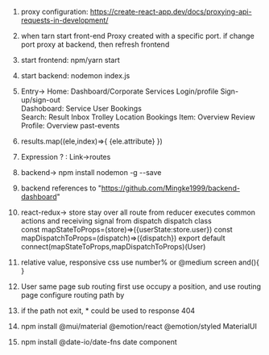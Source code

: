 1. proxy configuration: https://create-react-app.dev/docs/proxying-api-requests-in-development/

2. when tarn start front-end Proxy created with a specific port. if change port proxy at backend, then refresh frontend

3. start frontend: npm/yarn start
4. start backend: nodemon index.js
5. Entry->
    Home: Dashboard/Corporate   Services   Login/profile   Sign-up/sign-out    
    Dashoboard: Service     User    Bookings    
    Search:     Result      Inbox   Trolley     Location    Bookings
    Item:   Overview    Review
    Profile:    Overview    past-events
6.  results.map((ele,index)=>{
    <tag key={index}>{ele.attribute}</tag>
})
7. Expression ? : Link->routes
8. backend-> npm install nodemon -g --save
9. backend references to "https://github.com/Mingke1999/backend-dashboard"
10. react-redux-> store stay over all route from <Outlet/>
    reducer executes common actions and receiving signal from dispatch
    dispatch class  
    const mapStateToProps=(store)=>({userState:store.user})
    const mapDispatchToProps=(dispatch)=>({dispatch})
    export default connect(mapStateToProps,mapDispatchToProps)(User)
11. relative value, responsive css use number% or @medium screen and(){  }
12. User <Outlet/> same page sub routing
    first use <Outlet/> occupy a position, and use <Link/>  routing page
    configure routing path by <Route> <Route/> </Route>
13. if the path not exit, * could be used to response 404
14. npm install @mui/material @emotion/react @emotion/styled MaterialUI
15. npm install @date-io/date-fns date component